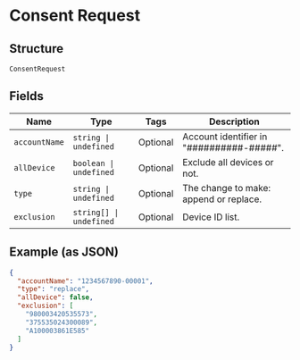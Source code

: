 
# Consent Request

## Structure

`ConsentRequest`

## Fields

| Name | Type | Tags | Description |
|  --- | --- | --- | --- |
| `accountName` | `string \| undefined` | Optional | Account identifier in "##########-#####". |
| `allDevice` | `boolean \| undefined` | Optional | Exclude all devices or not. |
| `type` | `string \| undefined` | Optional | The change to make: append or replace. |
| `exclusion` | `string[] \| undefined` | Optional | Device ID list. |

## Example (as JSON)

```json
{
  "accountName": "1234567890-00001",
  "type": "replace",
  "allDevice": false,
  "exclusion": [
    "980003420535573",
    "375535024300089",
    "A100003861E585"
  ]
}
```

